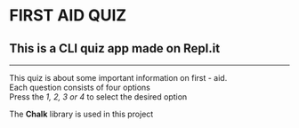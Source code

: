 # FIRST AID QUIZ

## This is a CLI quiz app made on Repl.it

---

This quiz is about some important information on first - aid.  
Each question consists of four options  
Press the *1, 2, 3 or 4* to select the desired option

The **Chalk** library is used in this project
